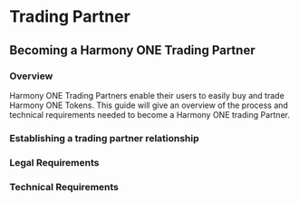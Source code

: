 # Trading Partner

## Becoming a Harmony ONE Trading Partner

### Overview

Harmony ONE Trading Partners enable their users to easily buy and trade Harmony ONE Tokens. This guide will give an overview of the process and technical requirements needed to become a Harmony ONE trading Partner.

### Establishing a trading partner relationship

### Legal Requirements

### Technical Requirements

